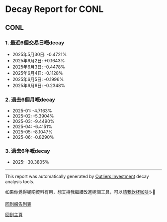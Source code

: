 # Decay Report for CONL

## CONL

### 1. 最近6個交易日嘅decay

- 2025年5月30日: -0.4721%
- 2025年6月2日: +0.1643%
- 2025年6月3日: -0.4478%
- 2025年6月4日: -0.1128%
- 2025年6月5日: -0.1996%
- 2025年6月6日: -0.2348%

### 2. 過去6個月嘅decay

- 2025-01: -4.7163%
- 2025-02: -5.3904%
- 2025-03: -9.4490%
- 2025-04: -6.4151%
- 2025-05: -8.1047%
- 2025-06: -0.8290%

### 3. 過去6年嘅decay

- 2025: -30.3805%

------------------------------
This report was automatically generated by [Outliers Investment](https://outliersecon.github.io/Outliers-Investment/) decay analysis tools.

如果你覺得呢啲資料有用，想支持我繼續改進呢個工具，可以[請我飲杯咖啡](https://buymeacoffee.com/outliersecon)☕🙏

[回到報告列表](https://outliersecon.github.io/Outliers-Investment/reports/reports_public)

[回到主頁](https://outliersecon.github.io/Outliers-Investment/)